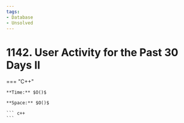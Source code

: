 ```yaml
---
tags:
- Database
- Unsolved
---
```



# 1142. User Activity for the Past 30 Days II

=== "C++"

    **Time:** $O()$

    **Space:** $O()$

    ``` c++
    ```